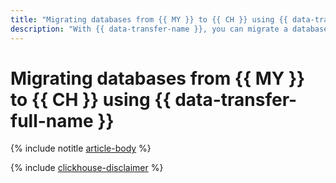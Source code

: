```yaml
---
title: "Migrating databases from {{ MY }} to {{ CH }} using {{ data-transfer-full-name }}"
description: "With {{ data-transfer-name }}, you can migrate a database from a source {{ MY }} cluster to {{ CH }}."
---
```


# Migrating databases from {{ MY }} to {{ CH }} using {{ data-transfer-full-name }}

{% include notitle [article-body](../../_tutorials/dataplatform/mysql-to-clickhouse.md) %}

{% include [clickhouse-disclaimer](../../_includes/clickhouse-disclaimer.md) %}
